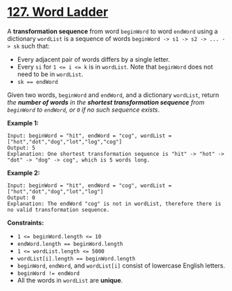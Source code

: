 # [127. Word Ladder](https://leetcode.com/problems/word-ladder/)

A **transformation sequence** from word `beginWord` to word `endWord` using a dictionary `wordList` is a sequence of words `beginWord -> s1 -> s2 -> ... -> sk` such that:

- Every adjacent pair of words differs by a single letter.
- Every `si` for `1 <= i <= k` is in `wordList`. Note that `beginWord` does not need to be in `wordList`.
- `sk == endWord`

Given two words, `beginWord` and `endWord`, and a dictionary `wordList`, return _the **number of words** in the **shortest transformation sequence** from `beginWord` to `endWord`, or `0` if no such sequence exists_.

**Example 1:**

    Input: beginWord = "hit", endWord = "cog", wordList = ["hot","dot","dog","lot","log","cog"]
    Output: 5
    Explanation: One shortest transformation sequence is "hit" -> "hot" -> "dot" -> "dog" -> cog", which is 5 words long.

**Example 2:**

    Input: beginWord = "hit", endWord = "cog", wordList = ["hot","dot","dog","lot","log"]
    Output: 0
    Explanation: The endWord "cog" is not in wordList, therefore there is no valid transformation sequence.

**Constraints:**

- `1 <= beginWord.length <= 10`
- `endWord.length == beginWord.length`
- `1 <= wordList.length <= 5000`
- `wordList[i].length == beginWord.length`
- `beginWord`, `endWord`, and `wordList[i]` consist of lowercase English letters.
- `beginWord != endWord`
- All the words in `wordList` are **unique**.
